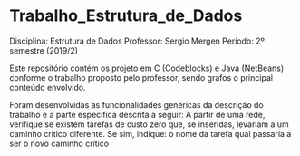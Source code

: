 # Trabalho_Estrutura_de_Dados

Disciplina: Estrutura de Dados
Professor: Sergio Mergen
Período: 2º semestre (2019/2)

Este repositório contém os projeto em C (Codeblocks) e Java (NetBeans) conforme o trabalho proposto pelo professor, sendo grafos o principal conteúdo envolvido.

Foram desenvolvidas as funcionalidades genéricas da descrição do trabalho e a parte específica descrita a seguir:
A partir de uma rede, verifique se existem tarefas de custo zero que, se inseridas, levariam a um caminho crítico diferente.
Se sim, indique:
    o nome da tarefa
    qual passaria a ser o novo caminho crítico

 
